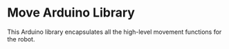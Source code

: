 Move Arduino Library
====================

This Arduino library encapsulates all the high-level movement functions for the
robot.


